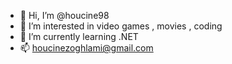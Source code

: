 - 👋 Hi, I’m @houcine98
- 👀 I’m interested in video games , movies , coding
- 🌱 I’m currently learning .NET
- 📫 houcinezoghlami@gmail.com

<!---
houcine98/houcine98 is a ✨ special ✨ repository because its `README.md` (this file) appears on your GitHub profile.
You can click the Preview link to take a look at your changes.
--->
